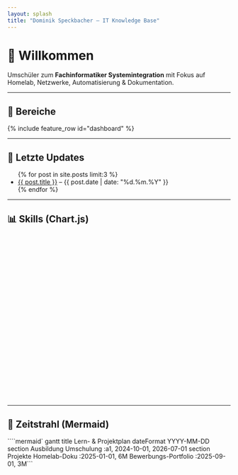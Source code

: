 ```yaml
---
layout: splash
title: "Dominik Speckbacher – IT Knowledge Base"
---
```


# 👋 Willkommen

Umschüler zum **Fachinformatiker Systemintegration** mit Fokus auf Homelab, Netzwerke, Automatisierung & Dokumentation.

---

## 🚀 Bereiche
{% include feature_row id="dashboard" %}

---

## 📝 Letzte Updates
<ul>
  {% for post in site.posts limit:3 %}
    <li><a href="{{ post.url | relative_url }}">{{ post.title }}</a> – {{ post.date | date: "%d.%m.%Y" }}</li>
  {% endfor %}
</ul>

---

## 📊 Skills (Chart.js)
<canvas id="skillsChart" style="max-width:700px; height:360px; margin: 20px auto; display: block;"></canvas>
<script src="https://cdn.jsdelivr.net/npm/chart.js"></script>
<script>
const ctx = document.getElementById('skillsChart');
new Chart(ctx, {
    type: 'bar',
    data: {
      labels: ['Python', 'Docker', 'Ansible', 'Networking'],
      datasets: [{
        label: 'Lernfortschritt (%)',
        data: [70, 45, 25, 60],
        backgroundColor: ['#36a2eb','#ff6384','#ffce56','#4bc0c0']
      }]
    },
    options: { scales: { y: { beginAtZero: true } } }
});
</script>

---

## 📅 Zeitstrahl (Mermaid)
````mermaid`
gantt
  title Lern- & Projektplan
  dateFormat  YYYY-MM-DD
  section Ausbildung
  Umschulung :a1, 2024-10-01, 2026-07-01
  section Projekte
  Homelab-Doku         :2025-01-01, 6M
  Bewerbungs-Portfolio :2025-09-01, 3M```
  
<script type="module"> import mermaid from 'https://cdn.jsdelivr.net/npm/mermaid@10/dist/mermaid.esm.min.mjs'; mermaid.initialize({ startOnLoad: true }); </script>
